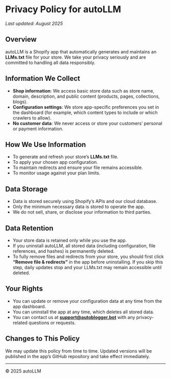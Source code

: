 # Privacy Policy for autoLLM

_Last updated: August 2025_

## Overview
autoLLM is a Shopify app that automatically generates and maintains an **LLMs.txt** file for your store. We take your privacy seriously and are committed to handling all data responsibly.

## Information We Collect
- **Shop information**: We access basic store data such as store name, domain, description, and public content (products, pages, collections, blogs).  
- **Configuration settings**: We store app-specific preferences you set in the dashboard (for example, which content types to include or which crawlers to allow).  
- **No customer data**: We never access or store your customers’ personal or payment information.  

## How We Use Information
- To generate and refresh your store’s **LLMs.txt** file.  
- To apply your chosen app configuration.  
- To maintain redirects and ensure your file remains accessible.  
- To monitor usage against your plan limits.  

## Data Storage
- Data is stored securely using Shopify’s APIs and our cloud database.  
- Only the minimum necessary data is stored to operate the app.  
- We do not sell, share, or disclose your information to third parties.  

## Data Retention
- Your store data is retained only while you use the app.  
- If you uninstall autoLLM, all stored data (including configuration, file references, and hashes) is permanently deleted.  
- To fully remove files and redirects from your store, you should first click **“Remove file & redirects”** in the app before uninstalling. If you skip this step, daily updates stop and your LLMs.txt may remain accessible until deleted.  

## Your Rights
- You can update or remove your configuration data at any time from the app dashboard.  
- You can uninstall the app at any time, which deletes all stored data.  
- You can contact us at **support@autoblogger.bot** with any privacy-related questions or requests.  

## Changes to This Policy
We may update this policy from time to time. Updated versions will be published in the app’s GitHub repository and take effect immediately.

---
© 2025 autoLLM

